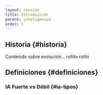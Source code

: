 ```yaml
---
layout: session
title: Introducción
parent: inteligencia
order: 1
---
```


## Historia {#historia}
Contenido sobre evolución...
rollito rollin

## Definiciones {#definiciones}
### IA Fuerte vs Débil {#ia-tipos}
